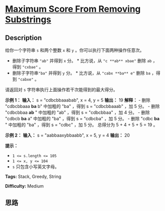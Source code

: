 # [Maximum Score From Removing Substrings][title]

## Description

给你一个字符串 `s` 和两个整数 `x` 和 `y` 。你可以执行下面两种操作任意次。

  * 删除子字符串 `"ab"` 并得到 `x` 分。     * 比方说，从 `"c **ab** xbae"` 删除 `ab` ，得到 `"cxbae"` 。
  * 删除子字符串`"ba"` 并得到 `y` 分。     * 比方说，从 `"cabx **ba** e"` 删除 `ba` ，得到 `"cabxe"` 。

请返回对 `s` 字符串执行上面操作若干次能得到的最大得分。

**示例 1：**
            **输入：** s = "cdbcbbaaabab", x = 4, y = 5    **输出：** 19    **解释：**    - 删除 "cdbcbbaaa **ba** b" 中加粗的 "ba" ，得到 s = "cdbcbbaaab" ，加 5 分。    - 删除 "cdbcbbaa **ab** " 中加粗的 "ab" ，得到 s = "cdbcbbaa" ，加 4 分。    - 删除 "cdbcb **ba** a" 中加粗的 "ba" ，得到 s = "cdbcba" ，加 5 分。    - 删除 "cdbc **ba** " 中加粗的 "ba" ，得到 s = "cdbc" ，加 5 分。    总得分为 5 + 4 + 5 + 5 = 19 。

**示例 2：**
            **输入：** s = "aabbaaxybbaabb", x = 5, y = 4    **输出：** 20    

**提示：**

  * `1 <= s.length <= 105`
  * `1 <= x, y <= 104`
  * `s` 只包含小写英文字母。


**Tags:** Stack, Greedy, String

**Difficulty:** Medium

## 思路

[title]: https://leetcode-cn.com/problems/maximum-score-from-removing-substrings
